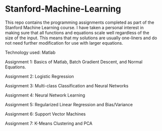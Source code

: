 # Stanford-Machine-Learning

This repo contains the programming assignments completed as part of the Stanford Machine Learning course.
I have taken a personal interest in making sure that all functions and equations scale well regardless of the size of the input. This means that my solutions are usually one-liners and do not need further modification for use with larger equations.

Technology used:
Matlab

Assignment 1:
Basics of Matlab, Batch Gradient Descent, and Normal Equations.

Assignment 2:
Logistic Regression

Assignment 3:
Multi-class Classification and Neural Networks

Assignment 4:
Neural Network Learning

Assignment 5:
Regularized Linear Regression and Bias/Variance

Assignment 6:
Support Vector Machines

Assignment 7:
K-Means Clustering and PCA
